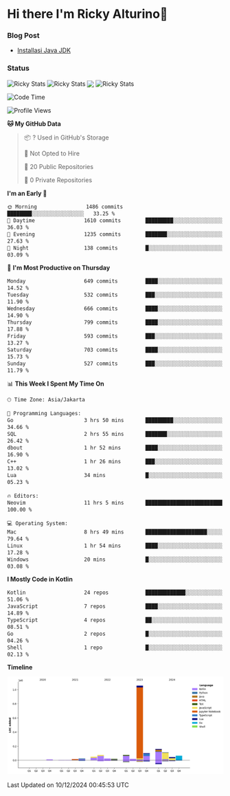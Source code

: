 # Hi there I'm Ricky Alturino👋

### Blog Post

<!-- BLOG-POST-LIST:START -->

- [Installasi Java JDK](https://onirutla.medium.com/installasi-java-jdk-ec701beeb5cb?source=rss-d9d81c918cc9------2)
<!-- BLOG-POST-LIST:END -->

### Status

<img align="center" alt="Ricky Stats" src="https://github-readme-stats.vercel.app/api?username=Alturino&theme=dark&show_icons=true&hide_border=false" />
<img align="center" alt="Ricky Stats" src="https://github-readme-stats.vercel.app/api/top-langs/?username=Alturino&theme=dark&show_icons=true&layout=compact"/>
<img align="center" width="640px" src="https://github-readme-stats.vercel.app/api/wakatime?username=Alturino&layout=compact&hide_border=true&theme=dark">
<img align="center" alt="Ricky Stats" src="https://leetcard.jacoblin.cool/onirutla?border=0&radius=20&ext=activity"/>

<!--START_SECTION:waka-->
![Code Time](http://img.shields.io/badge/Code%20Time-785%20hrs%2043%20mins-blue)

![Profile Views](http://img.shields.io/badge/Profile%20Views-0-blue)

**🐱 My GitHub Data** 

> 📦 ? Used in GitHub's Storage 
 > 
> 🚫 Not Opted to Hire
 > 
> 📜 20 Public Repositories 
 > 
> 🔑 0 Private Repositories 
 > 
**I'm an Early 🐤** 

```text
🌞 Morning                1486 commits        ████████░░░░░░░░░░░░░░░░░   33.25 % 
🌆 Daytime                1610 commits        █████████░░░░░░░░░░░░░░░░   36.03 % 
🌃 Evening                1235 commits        ███████░░░░░░░░░░░░░░░░░░   27.63 % 
🌙 Night                  138 commits         █░░░░░░░░░░░░░░░░░░░░░░░░   03.09 % 
```
📅 **I'm Most Productive on Thursday** 

```text
Monday                   649 commits         ████░░░░░░░░░░░░░░░░░░░░░   14.52 % 
Tuesday                  532 commits         ███░░░░░░░░░░░░░░░░░░░░░░   11.90 % 
Wednesday                666 commits         ████░░░░░░░░░░░░░░░░░░░░░   14.90 % 
Thursday                 799 commits         ████░░░░░░░░░░░░░░░░░░░░░   17.88 % 
Friday                   593 commits         ███░░░░░░░░░░░░░░░░░░░░░░   13.27 % 
Saturday                 703 commits         ████░░░░░░░░░░░░░░░░░░░░░   15.73 % 
Sunday                   527 commits         ███░░░░░░░░░░░░░░░░░░░░░░   11.79 % 
```


📊 **This Week I Spent My Time On** 

```text
🕑︎ Time Zone: Asia/Jakarta

💬 Programming Languages: 
Go                       3 hrs 50 mins       █████████░░░░░░░░░░░░░░░░   34.66 % 
SQL                      2 hrs 55 mins       ███████░░░░░░░░░░░░░░░░░░   26.42 % 
dbout                    1 hr 52 mins        ████░░░░░░░░░░░░░░░░░░░░░   16.90 % 
C++                      1 hr 26 mins        ███░░░░░░░░░░░░░░░░░░░░░░   13.02 % 
Lua                      34 mins             █░░░░░░░░░░░░░░░░░░░░░░░░   05.23 % 

🔥 Editors: 
Neovim                   11 hrs 5 mins       █████████████████████████   100.00 % 

💻 Operating System: 
Mac                      8 hrs 49 mins       ████████████████████░░░░░   79.64 % 
Linux                    1 hr 54 mins        ████░░░░░░░░░░░░░░░░░░░░░   17.28 % 
Windows                  20 mins             █░░░░░░░░░░░░░░░░░░░░░░░░   03.08 % 
```

**I Mostly Code in Kotlin** 

```text
Kotlin                   24 repos            █████████████░░░░░░░░░░░░   51.06 % 
JavaScript               7 repos             ████░░░░░░░░░░░░░░░░░░░░░   14.89 % 
TypeScript               4 repos             ██░░░░░░░░░░░░░░░░░░░░░░░   08.51 % 
Go                       2 repos             █░░░░░░░░░░░░░░░░░░░░░░░░   04.26 % 
Shell                    1 repo              █░░░░░░░░░░░░░░░░░░░░░░░░   02.13 % 
```



**Timeline**

![Lines of Code chart](https://raw.githubusercontent.com/Alturino/Alturino/main/assets/bar_graph.png)


 Last Updated on 10/12/2024 00:45:53 UTC
<!--END_SECTION:waka-->
